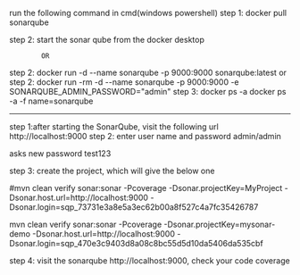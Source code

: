 
run the following command in cmd(windows powershell)
step 1: docker pull sonarqube

step 2: start the sonar qube from the docker desktop 

            OR

step 2: docker run -d --name sonarqube -p 9000:9000 sonarqube:latest
or
step 2: docker run -rm -d --name sonarqube -p 9000:9000 -e SONARQUBE_ADMIN_PASSWORD="admin"
step 3: docker ps -a
docker ps -a -f name=sonarqube


***************
step 1:after starting the SonarQube, visit the following url
http://localhost:9000
step 2: enter user name and password
admin/admin

asks new password
test123

step 3: create the project, which will give the below one

#mvn clean verify sonar:sonar -Pcoverage -Dsonar.projectKey=MyProject  -Dsonar.host.url=http://localhost:9000  -Dsonar.login=sqp_73731e3a8e5a3ec62b00a8f527c4a7fc35426787


mvn clean verify sonar:sonar -Pcoverage -Dsonar.projectKey=mysonar-demo  -Dsonar.host.url=http://localhost:9000  -Dsonar.login=sqp_470e3c9403d8a08c8bc55d5d10da5406da535cbf

step 4: visit the sonarqube
http://localhost:9000, check your code coverage


